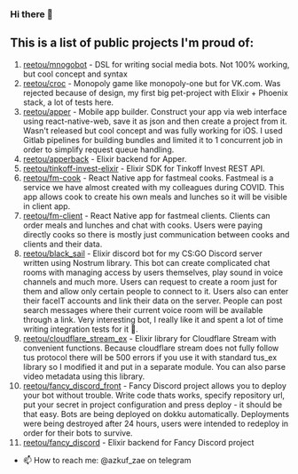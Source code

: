 ### Hi there 👋

## This is a list of public projects I'm proud of:

1. [reetou/mnogobot](https://github.com/reetou/mnogobot) - DSL for writing social media bots. Not 100% working, but cool concept and syntax
2. [reetou/croc](https://github.com/reetou/croc) - Monopoly game like monopoly-one but for VK.com. Was rejected because of design, my first big pet-project with Elixir + Phoenix stack, a lot of tests here.
3. [reetou/apper](https://github.com/reetou/apper) - Mobile app builder. Construct your app via web interface using react-native-web, save it as json and then create a project from it. Wasn't released but cool concept and was fully working for iOS. I used Gitlab pipelines for building bundles and limited it to 1 concurrent job in order to simplify request queue handling. 
4. [reetou/apperback](https://github.com/reetou/apperback) - Elixir backend for Apper.
5. [reetou/tinkoff-invest-elixir](https://github.com/reetou/tinkoff-invest-elixir) - Elixir SDK for Tinkoff Invest REST API. 
6. [reetou/fm-cook](https://github.com/reetou/fm-cook) - React Native app for fastmeal cooks. Fastmeal is a service we have almost created with my colleagues during COVID. This app allows cook to create his own meals and lunches so it will be visible in client app. 
7. [reetou/fm-client](https://github.com/reetou/fm-client) - React Native app for fastmeal clients. Clients can order meals and lunches and chat with cooks. Users were paying directly cooks so there is mostly just communication between cooks and clients and their data.
8. [reetou/black_sail](https://github.com/reetou/black_sail) - Elixir discord bot for my CS:GO Discord server written using Nostrum library. This bot can create complicated chat rooms with managing access by users themselves, play sound in voice channels and much more. Users can request to create a room just for them and allow only certain people to connect to it. Users also can enter their faceIT accounts and link their data on the server. People can post search messages where their current voice room will be available through a link. Very interesting bot, I really like it and spent a lot of time writing integration tests for it 🐝.
9. [reetou/cloudflare_stream_ex](https://github.com/reetou/cloudflare_stream_ex) - Elixir library for Cloudflare Stream with convenient functions. Because cloudflare stream does not fully follow tus protocol there will be 500 errors if you use it with standard tus_ex library so I modified it and put in a separate module. You can also parse video metadata using this library.
10. [reetou/fancy_discord_front](https://github.com/reetou/fancy_discord_front) - Fancy Discord project allows you to deploy your bot without trouble. Write code thats works, specify repository url, put your secret in project configuration and press deploy - it should be that easy. Bots are being deployed on dokku automatically. Deployments were being destroyed after 24 hours, users were intended to redeploy in order for their bots to survive.
11. [reetou/fancy_discord](https://github.com/reetou/fancy_discord) - Elixir backend for Fancy Discord project

- 📫 How to reach me: @azkuf_zae on telegram

<!--
**reetou/reetou** is a ✨ _special_ ✨ repository because its `README.md` (this file) appears on your GitHub profile.

Here are some ideas to get you started:

- 🔭 I’m currently working on ...
- 🌱 I’m currently learning ...
- 👯 I’m looking to collaborate on ...
- 🤔 I’m looking for help with ...
- 💬 Ask me about ...
- 📫 How to reach me: ...
- 😄 Pronouns: ...
- ⚡ Fun fact: ...
-->
